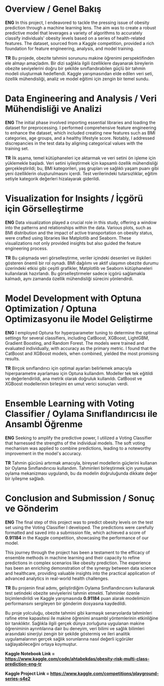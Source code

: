 # Overview / Genel Bakış
**ENG**
In this project, I endeavored to tackle the pressing issue of obesity prediction through a machine learning lens. The aim was to create a robust predictive model that leverages a variety of algorithms to accurately classify individuals' obesity levels based on a series of health-related features. The dataset, sourced from a Kaggle competition, provided a rich foundation for feature engineering, analysis, and model training.

**TR**
Bu projede, obezite tahmini sorununu makine öğrenimi perspektifinden ele almayı amaçladım. Bir dizi sağlıkla ilgili özelliklere dayanarak bireylerin obezite seviyelerini doğru bir şekilde sınıflandırabilen güçlü bir tahmin modeli oluşturmak hedeflendi. Kaggle yarışmasından elde edilen veri seti, özellik mühendisliği, analiz ve model eğitimi için zengin bir temel sundu.

# Data Engineering and Analysis / Veri Mühendisliği ve Analizi
**ENG**
The initial phase involved importing essential libraries and loading the dataset for preprocessing. I performed comprehensive feature engineering to enhance the dataset, which included creating new features such as BMI categories, age groups, and a healthy lifestyle score. Notably, I addressed discrepancies in the test data by aligning categorical values with the training set.

**TR**
İlk aşama, temel kütüphaneleri içe aktarmak ve veri setini ön işleme için yüklemekle başladı. Veri setini iyileştirmek için kapsamlı özellik mühendisliği gerçekleştirildi; bu, BMI kategorileri, yaş grupları ve sağlıklı yaşam puanı gibi yeni özelliklerin oluşturulmasını içerdi. Test verilerindeki tutarsızlıklar, eğitim setiyle kategorik değerleri hizalayarak giderildi.

# Visualization for Insights / İçgörü için Görselleştirme
**ENG**
Data visualization played a crucial role in this study, offering a window into the patterns and relationships within the data. Various plots, such as BMI distribution and the impact of active transportation on obesity status, were crafted using libraries like Matplotlib and Seaborn. These visualizations not only provided insights but also guided the feature engineering process.

**TR**
Bu çalışmada veri görselleştirme, veriler içindeki desenleri ve ilişkileri gösteren önemli bir rol oynadı. BMI dağılımı ve aktif ulaşımın obezite durumu üzerindeki etkisi gibi çeşitli grafikler, Matplotlib ve Seaborn kütüphaneleri kullanılarak hazırlandı. Bu görselleştirmeler sadece içgörü sağlamakla kalmadı, aynı zamanda özellik mühendisliği sürecini yönlendirdi.

# Model Development with Optuna Optimization / Optuna Optimizasyonu ile Model Geliştirme
**ENG**
I employed Optuna for hyperparameter tuning to determine the optimal settings for several classifiers, including CatBoost, XGBoost, LightGBM, Gradient Boosting, and Random Forest. The models were trained and evaluated individually, with accuracy as the primary metric. I found that the CatBoost and XGBoost models, when combined, yielded the most promising results.

**TR**
Birçok sınıflandırıcı için optimal ayarları belirlemek amacıyla hiperparametre ayarlaması için Optuna kullandım. Modeller tek tek eğitildi ve değerlendirildi, ana metrik olarak doğruluk kullanıldı. CatBoost ve XGBoost modellerinin birleşimi en umut verici sonuçları verdi.

# Ensemble Learning with Voting Classifier / Oylama Sınıflandırıcısı ile Ansambl Öğrenme
**ENG**
Seeking to amplify the predictive power, I utilized a Voting Classifier that harnessed the strengths of the individual models. The soft voting mechanism was applied to combine predictions, leading to a noteworthy improvement in the model's accuracy.

**TR**
Tahmin gücünü artırmak amacıyla, bireysel modellerin güçlerini kullanan bir Oylama Sınıflandırıcısı kullandım. Tahminleri birleştirmek için yumuşak oylama mekanizması uygulandı, bu da modelin doğruluğunda dikkate değer bir iyileşme sağladı.

# Conclusion and Submission / Sonuç ve Gönderim
**ENG**
The final step of this project was to predict obesity levels on the test set using the Voting Classifier I developed. The predictions were carefully formatted and saved into a submission file, which achieved a score of **0.91184** in the Kaggle competition, showcasing the performance of our model.

This journey through the project has been a testament to the efficacy of ensemble methods in machine learning and their capacity to refine predictions in complex scenarios like obesity prediction. The experience has been an enriching demonstration of the synergy between data science and healthcare, providing valuable insights into the practical application of advanced analytics in real-world health challenges.

**TR**
Bu projenin final adımı, geliştirdiğim Oylama Sınıflandırıcısını kullanarak test setindeki obezite seviyelerini tahmin etmekti. Tahminler özenle biçimlendirildi ve Kaggle yarışmasında **0.91184** puan alarak modelimizin performansını sergileyen bir gönderim dosyasına kaydedildi.

Bu proje yolculuğu, obezite tahmini gibi karmaşık senaryolarda tahminleri rafine etme kapasitesi ile makine öğrenimi ansambl yöntemlerinin etkinliğine bir tanıklıktır. Sağlıkla ilgili gerçek dünya zorluğuna uygulanan makine öğreniminin ayrıntılarına dair bu deneyim, veri bilimi ve sağlık bilimleri arasındaki sinerjiyi zengin bir şekilde göstermiş ve ileri analitik uygulamalarının gerçek sağlık sorunlarına nasıl değerli içgörüler sağlayabileceğini ortaya koymuştur.


**Kaggle Notebook Link = https://www.kaggle.com/code/ahtabekdas/obesity-risk-multi-class-prediction-eng-tr**

**Kaggle Project Link = https://www.kaggle.com/competitions/playground-series-s4e2**
